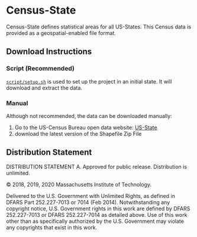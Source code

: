 # Census-State

Census-State defines statistical areas for all US-States. This Census data is provided as a geospatial-enabled file format.


## Download Instructions

### Script (Recommended)

[`script/setup.sh`](../../script/setup.sh) is used to set up the project in an initial state. It will download and extract the data.

### Manual

Although not recommended, the data can be downloaded manually:

1. Go to the US-Census Bureau open data website: [US-State](https://catalog.data.gov/dataset/tiger-line-shapefile-2017-nation-u-s-current-state-and-equivalent-national)
2. download the latest version of the Shapefile Zip File

## Distribution Statement

DISTRIBUTION STATEMENT A. Approved for public release. Distribution is unlimited.

© 2018, 2019, 2020 Massachusetts Institute of Technology.

Delivered to the U.S. Government with Unlimited Rights, as defined in DFARS Part 252.227-7013 or 7014 (Feb 2014). Notwithstanding any copyright notice, U.S. Government rights in this work are defined by DFARS 252.227-7013 or DFARS 252.227-7014 as detailed above. Use of this work other than as specifically authorized by the U.S. Government may violate any copyrights that exist in this work.
